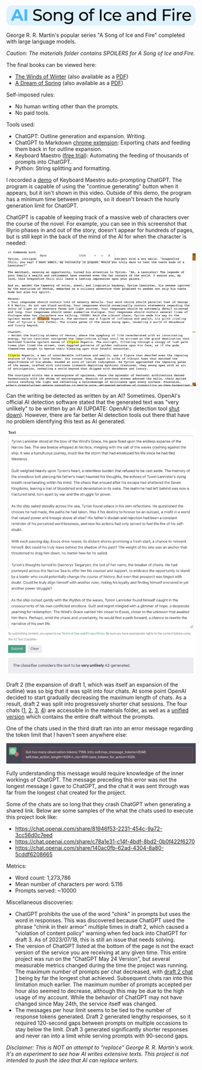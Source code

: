 ![AI Song of Ice and Fire Logo](./ai_song_of_ice_and_fire_logo.svg)

George R. R. Martin's popular series "A Song of Ice and Fire" completed with large language models.

*Caution: The materials folder contains SPOILERS for A Song of Ice and Fire.*

The final books can be viewed here:
- [The Winds of Winter](https://liamswayne.github.io/wow.html) (also available as a [PDF](https://liamswayne.github.io/The_Winds_of_Winter.pdf))
- [A Dream of Spring](https://liamswayne.github.io/dos.html) (also available as a [PDF](https://liamswayne.github.io/A_Dream_of_Spring.pdf))

Self-imposed rules:
- No human writing other than the prompts.
- No paid tools.

Tools used:
- ChatGPT: Outline generation and expansion. Writing.
- ChatGPT to Markdown [chrome extension](https://chrome.google.com/webstore/detail/chatgpt-to-markdown/adghjpdmpbcmppeafpodcjpagmegdpci): Exporting chats and feeding them back in for outline expansion.
- Keyboard Maestro ([free trial](https://www.keyboardmaestro.com/main/)): Automating the feeding of thousands of prompts into ChatGPT.
- Python: String splitting and formatting.

I recorded a [demo](./auto-prompting_ChatGPT_demo.mp4) of Keyboard Maestro auto-prompting ChatGPT. The program is capable of using the "continue generating" button when it appears, but it isn't shown in this video. Outside of this demo, the program has a minimum time between prompts, so it doesn't breach the hourly generation limit for ChatGPT.

ChatGPT is capable of keeping track of a massive web of characters over the course of the novel. For example, you can see in this screenshot that Illyrio phases in and out of the story, doesn't appear for hundreds of pages, but is still kept in the back of the mind of the AI for when the character is needed:

<img width="600" alt="Screen Shot 2023-06-18 at 3 49 15 PM" src="./character_in_out_story.png">

Can the writing be detected as written by an AI? Sometimes. OpenAI's official AI detection software stated that the generated text was "very unlikely" to be written by an AI (UPDATE: OpenAI's detection tool [shut down](https://decrypt.co/149826/openai-quietly-shutters-its-ai-detection-tool)). However, there are far better AI detection tools out there that have no problem identifying this text as AI generated.

<img width="600" alt="Screen Shot 2023-06-19 at 8 21 37 PM" src="./ai_detection.png">

Draft 2 (the expansion of draft 1, which was itself an expansion of the outline) was so big that it was split into four chats. At some point OpenAI decided to start gradually decreasing the maximum length of chats. As a result, draft 2 was split into progressively shorter chat sessions. The four chats ([1](./materials/draft_2_chat_1.md), [2](./materials/draft_2_chat_2.md), [3](./materials/draft_2_chat_3.md), [4](./materials/draft_2_chat_4.md)) are accessible in the materials folder, as well as a [unified version](./materials/draft_2_temporary_unformatted.md) which contains the entire draft without the prompts.

One of the chats used in the third draft ran into an error message regarding the token limit that I haven't seen anywhere else:

<img width="600" alt="chatGPT_token_limit" src="./token_error.png">

Fully understanding this message would require knowledge of the inner workings of ChatGPT. The message preceding this error was not the longest message I gave to ChatGPT, and the chat it was sent through was far from the longest chat created for the project.

Some of the chats are so long that they crash ChatGPT when generating a shared link. Below are some samples of the what the chats used to execute this project look like:
- https://chat.openai.com/share/81946f53-2231-454c-9a72-3cc56d0c7eed
- https://chat.openai.com/share/c78a1e31-c14f-4bdf-8bd2-0b0f422f6270
- https://chat.openai.com/share/140ac0fb-62ad-4304-8a80-5cddf6208665

Metrics:
- Word count: 1,273,786
- Mean number of characters per word: 5.116
- Prompts served: ~10000

Miscellaneous discoveries:
- ChatGPT prohibits the use of the word "chink" in prompts but uses the word in responses. This was discovered because ChatGPT used the phrase "chink in their armor" multiple times in draft 2, which caused a "violation of content policy" warning when fed back into ChatGPT for draft 3. As of 2023/07/18, this is still an issue that needs solving.
- The version of ChatGPT listed at the bottom of the page is not the exact version of the service you are receiving at any given time. This entire project was run on the "ChatGPT May 24 Version", but several measurable metrics changed during the time the project was running. The maximum number of prompts per chat decreased, with [draft 2 chat 1](./materials/draft_2_chat_1.md) being by far the longest chat achieved. Subsequent chats ran into this limitation much earlier. The maximum number of prompts accepted per hour also seemed to decrease, although this may be due to the high usage of my account. While the behavior of ChatGPT may not have changed since May 24th, the service itself was changed.
- The messages per hour limit seems to be tied to the number of response tokens generated. Draft 2 generated lengthy responses, so it required 120-second gaps between prompts on multiple occasions to stay below the limit. Draft 3 generated significantly shorter responses and never ran into a limit while serving prompts with 90-second gaps.

*Disclaimer: This is NOT an attempt to "replace" George R. R. Martin's work. It's an experiment to see how AI writes extensive texts. This project is not intended to push the idea that AI can replace writers.*
